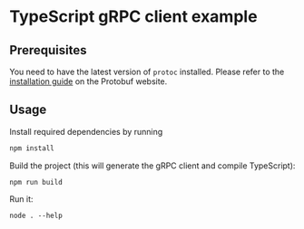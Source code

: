 # TypeScript gRPC client example

## Prerequisites

You need to have the latest version of `protoc` installed.
Please refer to the [installation guide](https://grpc.io/docs/protoc-installation/) on the Protobuf website.

## Usage

Install required dependencies by running

```bash
npm install
```

Build the project (this will generate the gRPC client and compile TypeScript):

```
npm run build
```

Run it:

```
node . --help
```
